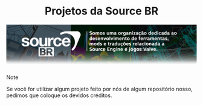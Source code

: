 <!DOCTYPE html>
<h1 align="center">Projetos da Source BR</h1>

![banner_sourcebr](https://github.com/Source-BR/.github/blob/main/Imagens/Logos%20e%20background/Title_source_br.png)

###



###

> [!NOTE]
> Se você for utilizar algum projeto feito por nós de algum repositório nosso, pedimos que coloque os devidos créditos.
